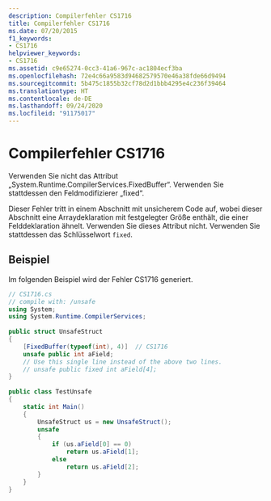 ```yaml
---
description: Compilerfehler CS1716
title: Compilerfehler CS1716
ms.date: 07/20/2015
f1_keywords:
- CS1716
helpviewer_keywords:
- CS1716
ms.assetid: c9e65274-0cc3-41a6-967c-ac1804ecf3ba
ms.openlocfilehash: 72e4c66a9583d94682579570e46a38fde66d9494
ms.sourcegitcommit: 5b475c1855b32cf78d2d1bbb4295e4c236f39464
ms.translationtype: HT
ms.contentlocale: de-DE
ms.lasthandoff: 09/24/2020
ms.locfileid: "91175017"
---
```

# <a name="compiler-error-cs1716"></a>Compilerfehler CS1716

Verwenden Sie nicht das Attribut „System.Runtime.CompilerServices.FixedBuffer“. Verwenden Sie stattdessen den Feldmodifizierer „fixed“.  
  
 Dieser Fehler tritt in einem Abschnitt mit unsicherem Code auf, wobei dieser Abschnitt eine Arraydeklaration mit festgelegter Größe enthält, die einer Felddeklaration ähnelt. Verwenden Sie dieses Attribut nicht. Verwenden Sie stattdessen das Schlüsselwort `fixed`.  
  
## <a name="example"></a>Beispiel  

 Im folgenden Beispiel wird der Fehler CS1716 generiert.  
  
```csharp  
// CS1716.cs  
// compile with: /unsafe  
using System;  
using System.Runtime.CompilerServices;  
  
public struct UnsafeStruct  
{  
    [FixedBuffer(typeof(int), 4)]  // CS1716  
    unsafe public int aField;  
    // Use this single line instead of the above two lines.  
    // unsafe public fixed int aField[4];  
}  
  
public class TestUnsafe  
{  
    static int Main()  
    {  
        UnsafeStruct us = new UnsafeStruct();  
        unsafe  
        {  
            if (us.aField[0] == 0)  
                return us.aField[1];  
            else  
                return us.aField[2];  
        }  
    }  
}  
```
